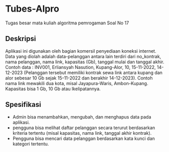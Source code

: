 # Tubes-Alpro
Tugas besar mata kuliah algoritma pemrogaman Soal No 17

## Deskripsi
Aplikasi ini digunakan oleh bagian komersil penyediaan koneksi internet. Data yang diolah adalah data-pelanggan antara lain terdiri dari no_kontrak, nama pelanggan, nama link, kapasitas (Gb), tanggal mulai dan tanggal akhir. Contoh data :  INV001, Erliansyah Nasution, Kupang-Alor, 10, 15-11-2022, 14-12-2023 (Pelanggan tersebut memiliki kontrak sewa link antara kupang dan alor sebesar 10 Gb sejak 15-11-2022 dan berakhir 14-12-2023). Contoh nama link mewakili dua kota, misal Jayapura-Waris, Ambon-Kupang. Kapasitas bisa 1 Gb, 10 Gb atau lkelipatannya. 

## Spesifikasi
- Admin bisa menambahkan, mengubah, dan menghapus data pada aplikasi.  
-  pengguna bisa melihat daftar pelanggan secara terurut berdasarkan kriteria tertentu (misal kapasitas, nama link, tanggal akhir kontrak).
-  Pengguna bisa mencari data pelanggan berdasarkan kata kunci dan kategori tertentu.  